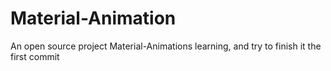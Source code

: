 # Material-Animation
An open source project Material-Animations learning, and try to finish it
the first commit
